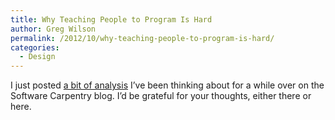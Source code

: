 ```yaml
---
title: Why Teaching People to Program Is Hard
author: Greg Wilson
permalink: /2012/10/why-teaching-people-to-program-is-hard/
categories:
  - Design
---
```

I just posted [a bit of analysis][1] I&#8217;ve been thinking about for a while over on the Software Carpentry blog. I&#8217;d be grateful for your thoughts, either there or here.

 [1]: http://software-carpentry.org/2012/10/why-teaching-people-to-program-is-hard/
